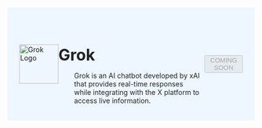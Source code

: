 #

<div class="header">
  <div class="inner">
    <img src="/static/images/logos/grok-logo.png" alt="Grok Logo">
    <div>
      <h1 style="color: #222;">Grok</h1>
      <p style="padding-left: 2rem; margin-bottom: 0; color: #222;">Grok is an AI chatbot developed by xAI that provides real-time responses <br>while integrating with the X platform to access live information.</p>
    </div>
  </div>
  <button class="btn-orange-lg" disabled>COMING SOON</button>
</div>

<style>
  /* Headers */
  .header {
    display: flex;
    align-items: center;
    justify-content: space-between;
    padding: 2rem 1.5rem;
    margin-bottom: 2rem;
    background-color: #eef6ff;
  }
  .header .inner {
    display: flex;
    align-items: center;
    justify-content: start;
  }
  .header img {
    width: 80px;
  }
  .header h1 {
    margin-left: 0;
    font-size: 2rem;
    margin-bottom: 0.25rem;
  }
  .header p {
    padding-left: 2rem;
    margin-bottom: 0;
  }
</style>